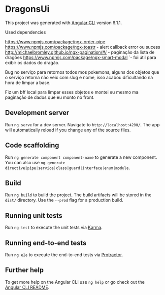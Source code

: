 # DragonsUi

This project was generated with [Angular CLI](https://github.com/angular/angular-cli) version 6.1.1.

Used dependencies

https://www.npmjs.com/package/ngx-order-pipe 
https://www.npmjs.com/package/ngx-toastr - alert callback error ou sucess
http://michaelbromley.github.io/ngx-pagination/#/ - paginação da lista de dragões
https://www.npmjs.com/package/ngx-smart-modal ´- foi útil para exibir os dados do dragão.

Bug no serviço para retornos todos mos pokemons, alguns dos objetos que o serviço retorna não veio com slug e nome, isso acabou dificultando na hora de limpar a base.

Fiz um bff local para limpar esses objetos e montei eu mesmo ma paginação de dados que eu monto no front.

## Development server

Run `ng serve` for a dev server. Navigate to `http://localhost:4200/`. The app will automatically reload if you change any of the source files.

## Code scaffolding

Run `ng generate component component-name` to generate a new component. You can also use `ng generate directive|pipe|service|class|guard|interface|enum|module`.

## Build

Run `ng build` to build the project. The build artifacts will be stored in the `dist/` directory. Use the `--prod` flag for a production build.

## Running unit tests

Run `ng test` to execute the unit tests via [Karma](https://karma-runner.github.io).

## Running end-to-end tests

Run `ng e2e` to execute the end-to-end tests via [Protractor](http://www.protractortest.org/).

## Further help

To get more help on the Angular CLI use `ng help` or go check out the [Angular CLI README](https://github.com/angular/angular-cli/blob/master/README.md).
